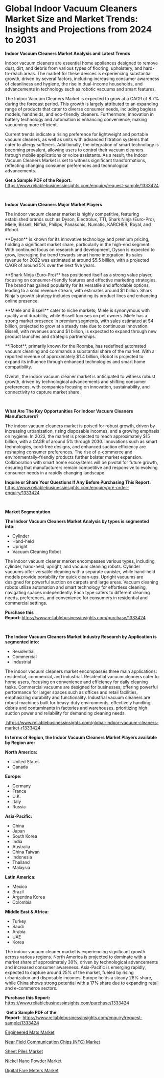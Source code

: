 <p><h1>Global Indoor Vacuum Cleaners Market Size and Market Trends: Insights and Projections from 2024 to 2031</h1></p><p><strong>Indoor Vacuum Cleaners Market Analysis and Latest Trends</strong></p>
<p><p>Indoor vacuum cleaners are essential home appliances designed to remove dust, dirt, and debris from various types of flooring, upholstery, and hard-to-reach areas. The market for these devices is experiencing substantial growth, driven by several factors, including increasing consumer awareness of cleanliness and hygiene, the rise in dual-income households, and advancements in technology such as robotic vacuums and smart features.</p><p>The Indoor Vacuum Cleaners Market is expected to grow at a CAGR of 8.7% during the forecast period. This growth is largely attributed to an expanding range of products that cater to diverse consumer needs, including bagless models, handhelds, and eco-friendly cleaners. Furthermore, innovation in battery technology and automation is enhancing convenience, making vacuuming more efficient.</p><p>Current trends indicate a rising preference for lightweight and portable vacuum cleaners, as well as units with advanced filtration systems that cater to allergy sufferers. Additionally, the integration of smart technology is becoming prevalent, allowing users to control their vacuum cleaners through mobile applications or voice assistants. As a result, the Indoor Vacuum Cleaners Market is set to witness significant transformations, reflecting changing consumer preferences and technological advancements.</p></p>
<p><strong>Get a Sample PDF of the Report:&nbsp;</strong> <a href="https://www.reliablebusinessinsights.com/enquiry/request-sample/1333424?utm_campaign=75&utm_medium=2&utm_source=Github&utm_content=ia&utm_term=01102024&utm_id=indoor-vacuum-cleaners">https://www.reliablebusinessinsights.com/enquiry/request-sample/1333424</a></p>
<p>&nbsp;</p>
<p><strong>Indoor Vacuum Cleaners Major Market Players</strong></p>
<p><p>The indoor vacuum cleaner market is highly competitive, featuring established brands such as Dyson, Electrolux, TTI, Shark Ninja (Euro-Pro), Miele, Bissell, Nilfisk, Philips, Panasonic, Numatic, KARCHER, Royal, and iRobot. </p><p>**Dyson** is known for its innovative technology and premium pricing, holding a significant market share, particularly in the high-end segment. With continued focus on research and development, Dyson is expected to grow, leveraging the trend towards smart home integration. Its sales revenue for 2022 was estimated at around $5.5 billion, with a projected CAGR of around 5% over the next five years.</p><p>**Shark Ninja (Euro-Pro)** has positioned itself as a strong value player, focusing on consumer-friendly features and effective marketing strategies. The brand has gained popularity for its versatile and affordable options, leading to a solid revenue stream, with estimates around $1 billion. Shark Ninja's growth strategy includes expanding its product lines and enhancing online presence.</p><p>**Miele and Bissell** cater to niche markets; Miele is synonymous with quality and durability, while Bissell focuses on pet owners. Miele has a strong market presence in premium segments, with sales estimated at $4 billion, projected to grow at a steady rate due to continuous innovation. Bissell, with revenues around $1 billion, is expected to expand through new product launches and strategic partnerships.</p><p>**iRobot**, primarily known for the Roomba, has redefined automated vacuum cleaning and commands a substantial share of the market. With a reported revenue of approximately $1.4 billion, iRobot is projected to expand its influence through enhanced technologies and smart home compatibility.</p><p>Overall, the indoor vacuum cleaner market is anticipated to witness robust growth, driven by technological advancements and shifting consumer preferences, with companies focusing on innovation, sustainability, and connectivity to capture market share.</p></p>
<p>&nbsp;</p>
<p><strong>What Are The Key Opportunities For Indoor Vacuum Cleaners Manufacturers?</strong></p>
<p><p>The indoor vacuum cleaners market is poised for robust growth, driven by increasing urbanization, rising disposable incomes, and a growing emphasis on hygiene. In 2023, the market is projected to reach approximately $15 billion, with a CAGR of around 5% through 2030. Innovations such as smart technologies, cord-free designs, and enhanced suction efficiency are reshaping consumer preferences. The rise of e-commerce and environmentally-friendly products further bolster market expansion. Collaboration with smart home ecosystems will be pivotal for future growth, ensuring that manufacturers remain competitive and responsive to evolving consumer needs in a rapidly changing landscape.</p></p>
<p><strong>Inquire or Share Your Questions If Any Before Purchasing This Report:</strong> <a href="https://www.reliablebusinessinsights.com/enquiry/pre-order-enquiry/1333424?utm_campaign=75&utm_medium=2&utm_source=Github&utm_content=ia&utm_term=01102024&utm_id=indoor-vacuum-cleaners">https://www.reliablebusinessinsights.com/enquiry/pre-order-enquiry/1333424</a></p>
<p>&nbsp;</p>
<p><strong>Market Segmentation</strong></p>
<p><strong>The Indoor Vacuum Cleaners Market Analysis by types is segmented into:</strong></p>
<p><ul><li>Cylinder</li><li>Hand-held</li><li>Upright</li><li>Vacuum Cleaning Robot</li></ul></p>
<p><p>The indoor vacuum cleaner market encompasses various types, including cylinder, hand-held, upright, and vacuum cleaning robots. Cylinder vacuums offer versatile cleaning with a separate canister, while hand-held models provide portability for quick clean-ups. Upright vacuums are designed for powerful suction on carpets and large areas. Vacuum cleaning robots utilize automation and smart technology for effortless cleaning, navigating spaces independently. Each type caters to different cleaning needs, preferences, and convenience for consumers in residential and commercial settings.</p></p>
<p><strong>Purchase this Report:&nbsp;</strong><a href="https://www.reliablebusinessinsights.com/purchase/1333424?utm_campaign=75&utm_medium=2&utm_source=Github&utm_content=ia&utm_term=01102024&utm_id=indoor-vacuum-cleaners">https://www.reliablebusinessinsights.com/purchase/1333424</a></p>
<p>&nbsp;</p>
<p><strong>The Indoor Vacuum Cleaners Market Industry Research by Application is segmented into:</strong></p>
<p><ul><li>Residential</li><li>Commercial</li><li>Industrial</li></ul></p>
<p><p>The indoor vacuum cleaners market encompasses three main applications: residential, commercial, and industrial. Residential vacuum cleaners cater to home users, focusing on convenience and efficiency for daily cleaning tasks. Commercial vacuums are designed for businesses, offering powerful performance for larger spaces such as offices and retail facilities, emphasizing durability and functionality. Industrial vacuum cleaners are robust machines built for heavy-duty environments, effectively handling debris and contaminants in factories and warehouses, prioritizing high suction power and reliability for demanding cleaning needs.</p></p>
<p><a href="https://www.reliablebusinessinsights.com/global-indoor-vacuum-cleaners-market-r1333424?utm_campaign=75&utm_medium=2&utm_source=Github&utm_content=ia&utm_term=01102024&utm_id=indoor-vacuum-cleaners">&nbsp;https://www.reliablebusinessinsights.com/global-indoor-vacuum-cleaners-market-r1333424</a></p>
<p><strong>In terms of Region, the Indoor Vacuum Cleaners Market Players available by Region are:</strong></p>
<p>
    <p> <strong> North America: </strong>
        <ul>
            <li>United States</li>
            <li>Canada</li>
        </ul>
        </p> 
    <p> <strong> Europe: </strong>
        <ul>
            <li>Germany</li>
            <li>France</li>
            <li>U.K.</li>
            <li>Italy</li>
            <li>Russia</li>
        </ul>
        </p> 
    <p> <strong> Asia-Pacific: </strong>
        <ul>
            <li>China</li>
            <li>Japan</li>
            <li>South Korea</li>
            <li>India</li>
            <li>Australia</li>
            <li>China Taiwan</li>
            <li>Indonesia</li>
            <li>Thailand</li>
            <li>Malaysia</li>
        </ul>
        </p> 
    <p> <strong> Latin America: </strong>
        <ul>
            <li>Mexico</li>
            <li>Brazil</li>
            <li>Argentina Korea</li>
            <li>Colombia</li>
        </ul>
        </p> 
    <p> <strong> Middle East & Africa: </strong>
        <ul>
            <li>Turkey</li>
            <li>Saudi</li>
            <li>Arabia</li>
            <li>UAE</li>
            <li>Korea</li>
        </ul>
    </p>
    </p>
<p><p>The indoor vacuum cleaner market is experiencing significant growth across various regions. North America is projected to dominate with a market share of approximately 30%, driven by technological advancements and increased consumer awareness. Asia-Pacific is emerging rapidly, expected to capture around 25% of the market, fueled by rising urbanization and disposable incomes. Europe holds a steady 28% share, while China shows strong potential with a 17% share due to expanding retail and e-commerce sectors.</p></p>
<p><strong>Purchase this Report: </strong><a href="https://www.reliablebusinessinsights.com/purchase/1333424?utm_campaign=75&utm_medium=2&utm_source=Github&utm_content=ia&utm_term=01102024&utm_id=indoor-vacuum-cleaners">https://www.reliablebusinessinsights.com/purchase/1333424</a></p>
<p>&nbsp;<strong>Get a Sample PDF of the Report:&nbsp;&nbsp;</strong><a href="https://www.reliablebusinessinsights.com/enquiry/request-sample/1333424?utm_campaign=75&utm_medium=2&utm_source=Github&utm_content=ia&utm_term=01102024&utm_id=indoor-vacuum-cleaners">https://www.reliablebusinessinsights.com/enquiry/request-sample/1333424</a></p>
<p><strong></strong></p>
<p><p><a href="https://github.com/AlesiaDushku574/Market-Research-Report-List-1/blob/main/engineered-mats-market.md?utm_campaign=75&utm_medium=2&utm_source=Github&utm_content=ia&utm_term=01102024&utm_id=indoor-vacuum-cleaners">Engineered Mats Market</a></p><p><a href="https://issuu.com/reportprime-2/docs/near-field-communication-chips-nfc-_be48557a8afe29?utm_campaign=75&utm_medium=2&utm_source=Github&utm_content=ia&utm_term=01102024&utm_id=indoor-vacuum-cleaners">Near Field Communication Chips (NFC) Market</a></p><p><a href="https://www.linkedin.com/pulse/sheet-piles-market-strategic-insights-product-evolution-segmentation-srafc?utm_campaign=75&utm_medium=2&utm_source=Github&utm_content=ia&utm_term=01102024&utm_id=indoor-vacuum-cleaners">Sheet Piles Market</a></p><p><a href="https://github.com/CarolLPettway/Market-Research-Report-List-1/blob/main/nickel-nano-powder-market.md?utm_campaign=75&utm_medium=2&utm_source=Github&utm_content=ia&utm_term=01102024&utm_id=indoor-vacuum-cleaners">Nickel Nano Powder Market</a></p><p><a href="https://issuu.com/reportprime-2/docs/digital-fare-meters-market-size-203_f3178df7eba5b5?utm_campaign=75&utm_medium=2&utm_source=Github&utm_content=ia&utm_term=01102024&utm_id=indoor-vacuum-cleaners">Digital Fare Meters Market</a></p></p>